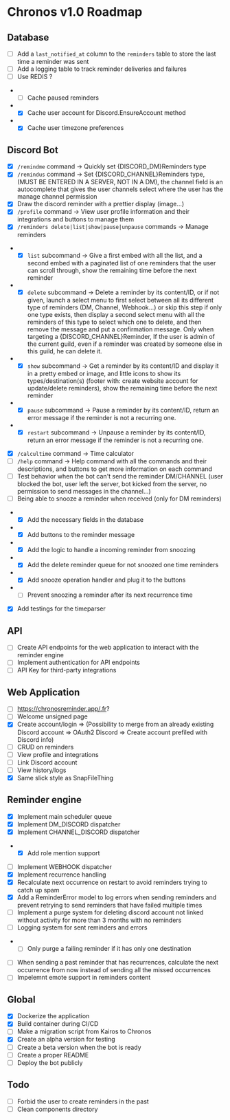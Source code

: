 # Chronos v1.0 Roadmap

## Database

- [ ] Add a `last_notified_at` column to the `reminders` table to store the last time a reminder was sent
- [ ] Add a logging table to track reminder deliveries and failures
- [ ] Use REDIS ?
- - [ ] Cache paused reminders
- - [x] Cache user account for Discord.EnsureAccount method
- - [x] Cache user timezone preferences

## Discord Bot

- [x] `/remindme` command -> Quickly set {DISCORD_DM}Reminders type
- [x] `/remindus` command -> Set {DISCORD_CHANNEL}Reminders type, (MUST BE ENTERED IN A SERVER, NOT IN A DM), the channel field is an autocomplete that gives the user channels select where the user has the manage channel permission
- [x] Draw the discord reminder with a prettier display (image...)
- [x] `/profile` command -> View user profile information and their integrations and buttons to manage them
- [x] `/reminders delete|list|show|pause|unpause` commands -> Manage reminders
- - [x] `list` subcommand -> Give a first embed with all the list, and a second embed with a paginated list of one reminders that the user can scroll through, show the remaining time before the next reminder
- - [x] `delete` subcommand -> Delete a reminder by its content/ID, or if not given, launch a select menu to first select between all its different type of reminders (DM, Channel, Webhook...) or skip this step if only one type exists, then display a second select menu with all the reminders of this type to select which one to delete, and then remove the message and put a confirmation message. Only when targeting a {DISCORD_CHANNEL}Reminder, If the user is admin of the current guild, even if a reminder was created by someone else in this guild, he can delete it.
- - [x] `show` subcommand -> Get a reminder by its content/ID and display it in a pretty embed or image, and little icons to show its types/destination(s) (footer with: create website account for update/delete reminders), show the remaining time before the next reminder
- - [x] `pause` subcommand -> Pause a reminder by its content/ID, return an error message if the reminder is not a recurring one.
- - [x] `restart` subcommand -> Unpause a reminder by its content/ID, return an error message if the reminder is not a recurring one.
- [x] `/calcultime` command -> Time calculator
- [ ] `/help` command -> Help command with all the commands and their descriptions, and buttons to get more information on each command
- [ ] Test behavior when the bot can't send the reminder DM/CHANNEL (user blocked the bot, user left the server, bot kicked from the server, no permission to send messages in the channel...)
- [ ] Being able to snooze a reminder when received (only for DM reminders)
- - [x] Add the necessary fields in the database
- - [x] Add buttons to the reminder message
- - [x] Add the logic to handle a incoming reminder from snoozing
- - [x] Add the delete reminder queue for not snoozed one time reminders
- - [x] Add snooze operation handler and plug it to the buttons
- - [ ] Prevent snoozing a reminder after its next recurrence time
- [x] Add testings for the timeparser

## API

- [ ] Create API endpoints for the web application to interact with the reminder engine
- [ ] Implement authentication for API endpoints
- [ ] API Key for third-party integrations

## Web Application

- [ ] https://chronosreminder.app/.fr?
- [ ] Welcome unsigned page
- [x] Create account/login => (Possibility to merge from an already existing Discord account => OAuth2 Discord => Create account prefiled with Discord info)
- [ ] CRUD on reminders
- [ ] View profile and integrations
- [ ] Link Discord account
- [ ] View history/logs
- [x] Same slick style as SnapFileThing

## Reminder engine

- [x] Implement main scheduler queue
- [x] Implement DM_DISCORD dispatcher
- [x] Implement CHANNEL_DISCORD dispatcher
- - [x] Add role mention support
- [ ] Implement WEBHOOK dispatcher
- [x] Implement recurrence handling
- [x] Recalculate next occurrence on restart to avoid reminders trying to catch up spam
- [x] Add a ReminderError model to log errors when sending reminders and prevent retrying to send reminders that have failed multiple times
- [ ] Implement a purge system for deleting discord account not linked without activity for more than 3 months with no reminders
- [ ] Logging system for sent reminders and errors
- - [ ] Only purge a failing reminder if it has only one destination
- [ ] When sending a past reminder that has recurrences, calculate the next occurrence from now instead of sending all the missed occurrences
- [ ] Impelemnt emote support in reminders content

## Global

- [x] Dockerize the application
- [x] Build container during CI/CD
- [ ] Make a migration script from Kairos to Chronos
- [x] Create an alpha version for testing
- [ ] Create a beta version when the bot is ready
- [ ] Create a proper README
- [ ] Deploy the bot publicly

## Todo

- [ ] Forbid the user to create reminders in the past
- [ ] Clean components directory
